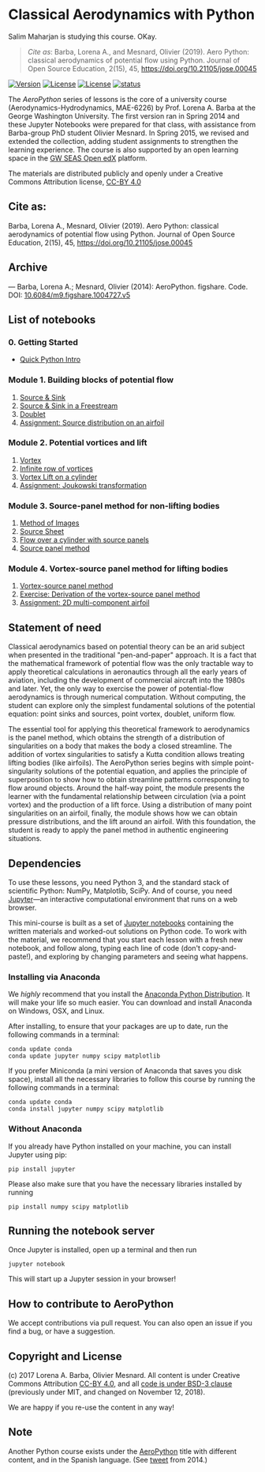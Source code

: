 # Classical Aerodynamics with Python
Salim Maharjan is studying this course. OKay.

> _Cite as_: Barba, Lorena A., and Mesnard, Olivier (2019). Aero Python: classical aerodynamics of potential flow using Python. Journal of Open Source Education, 2(15), 45, https://doi.org/10.21105/jose.00045

[![Version](https://img.shields.io/badge/version-1.0-blue.svg)](None)
[![License](https://img.shields.io/badge/license-BSD%203--Clause-blue.svg)](https://github.com/barbagroup/AeroPython/raw/master/LICENSE)
[![License](https://img.shields.io/badge/license-CC--BY%204.0-lightgrey.svg)](https://github.com/barbagroup/AeroPython/raw/master/LICENSE)
[![status](https://jose.theoj.org/papers/b679b34c976beec0bc64807bf087a468/status.svg)](http://jose.theoj.org/papers/b679b34c976beec0bc64807bf087a468)

The _AeroPython_ series of lessons is the core of a university course (Aerodynamics-Hydrodynamics, MAE-6226) by Prof. Lorena A. Barba at the George Washington University.
The first version ran in Spring 2014 and these Jupyter Notebooks were prepared for that class, with assistance from Barba-group PhD student Olivier Mesnard.
In Spring 2015, we revised and extended the collection, adding student assignments to strengthen the learning experience.
The course is also supported by an open learning space in the [GW SEAS Open edX](https://openedx.seas.gwu.edu/) platform.

The materials are distributed publicly and openly under a Creative Commons Attribution license, [CC-BY 4.0](https://creativecommons.org/licenses/by/4.0/)

## Cite as:

Barba, Lorena A., Mesnard, Olivier (2019). Aero Python: classical aerodynamics of potential flow using Python. Journal of Open Source Education, 2(15), 45, https://doi.org/10.21105/jose.00045

## Archive

— Barba, Lorena A.; Mesnard, Olivier (2014): AeroPython. figshare. Code.
DOI: [10.6084/m9.figshare.1004727.v5](https://doi.org/10.6084/m9.figshare.1004727.v5)

## List of notebooks

### 0. Getting Started

* [Quick Python Intro](http://nbviewer.ipython.org/urls/github.com/barbagroup/AeroPython/blob/master/lessons/00_Lesson00_QuickPythonIntro.ipynb)

### Module 1. Building blocks of potential flow

1. [Source & Sink](http://nbviewer.ipython.org/urls/github.com/barbagroup/AeroPython/blob/master/lessons/01_Lesson01_sourceSink.ipynb)
2. [Source & Sink in a Freestream](http://nbviewer.ipython.org/urls/github.com/barbagroup/AeroPython/blob/master/lessons/02_Lesson02_sourceSinkFreestream.ipynb)
3. [Doublet](http://nbviewer.ipython.org/urls/github.com/barbagroup/AeroPython/blob/master/lessons/03_Lesson03_doublet.ipynb)
4. [Assignment: Source distribution on an airfoil](http://nbviewer.ipython.org/github/barbagroup/AeroPython/blob/master/lessons/03_Lesson03_Assignment.ipynb)

### Module 2. Potential vortices and lift

1. [Vortex](http://nbviewer.ipython.org/urls/github.com/barbagroup/AeroPython/blob/master/lessons/04_Lesson04_vortex.ipynb)
2. [Infinite row of vortices](http://nbviewer.ipython.org/urls/github.com/barbagroup/AeroPython/blob/master/lessons/05_Lesson05_InfiniteRowOfVortices.ipynb)
3. [Vortex Lift on a cylinder](http://nbviewer.ipython.org/urls/github.com/barbagroup/AeroPython/blob/master/lessons/06_Lesson06_vortexLift.ipynb)
4. [Assignment: Joukowski transformation](http://nbviewer.ipython.org/github/barbagroup/AeroPython/blob/master/lessons/06_Lesson06_Assignment.ipynb)

### Module 3. Source-panel method for non-lifting bodies

1. [Method of Images](http://nbviewer.ipython.org/urls/github.com/barbagroup/AeroPython/blob/master/lessons/07_Lesson07_methodOfImages.ipynb)
2. [Source Sheet](http://nbviewer.ipython.org/urls/github.com/barbagroup/AeroPython/blob/master/lessons/08_Lesson08_sourceSheet.ipynb)
3. [Flow over a cylinder with source panels](http://nbviewer.ipython.org/urls/github.com/barbagroup/AeroPython/blob/master/lessons/09_Lesson09_flowOverCylinder.ipynb)
4. [Source panel method](http://nbviewer.ipython.org/urls/github.com/barbagroup/AeroPython/blob/master/lessons/10_Lesson10_sourcePanelMethod.ipynb)

### Module 4. Vortex-source panel method for lifting bodies

1. [Vortex-source panel method](http://nbviewer.ipython.org/urls/github.com/barbagroup/AeroPython/blob/master/lessons/11_Lesson11_vortexSourcePanelMethod.ipynb)
2. [Exercise: Derivation of the vortex-source panel method](http://nbviewer.ipython.org/github/barbagroup/AeroPython/blob/master/lessons/11_Lesson11_Exercise.ipynb)
3. [Assignment: 2D multi-component airfoil](http://nbviewer.ipython.org/github/barbagroup/AeroPython/blob/master/lessons/11_Lesson11_Assignment.ipynb)

## Statement of need

Classical aerodynamics based on potential theory can be an arid subject when presented in the traditional "pen-and-paper" approach. It is a fact that the mathematical framework of potential flow was the only tractable way to apply theoretical calculations in aeronautics through all the early years of aviation, including the development of commercial aircraft into the 1980s and later. Yet, the only way to exercise the power of potential-flow aerodynamics is through numerical computation. Without computing, the student can explore only the simplest fundamental solutions of the potential equation: point sinks and sources, point vortex, doublet, uniform flow.

The essential tool for applying this theoretical framework to aerodynamics is the panel method, which obtains the strength of a distribution of singularities on a body that makes the body a closed streamline. The addition of vortex singularities to satisfy a Kutta condition allows treating lifting bodies (like airfoils). The AeroPython series begins with simple point-singularity solutions of the potential equation, and applies the principle of superposition to show how to obtain streamline patterns corresponding to flow around objects. Around the half-way point, the module presents the learner with the fundamental relationship between circulation (via a point vortex) and the production of a lift force. Using a distribution of many point singularities on an airfoil, finally, the module shows how we can obtain pressure distributions, and the lift around an airfoil. With this foundation, the student is ready to apply the panel method in authentic engineering situations.

## Dependencies

To use these lessons, you need Python 3, and the standard stack of scientific Python: NumPy, Matplotlib, SciPy.
And of course, you need [Jupyter](http://jupyter.org)—an interactive computational environment that runs on a web browser.

This mini-course is built as a set of [Jupyter notebooks](https://jupyter-notebook.readthedocs.org/en/latest/notebook.html) containing the written materials and worked-out solutions on Python code.
To work with the material, we recommend that you start each lesson with a fresh new notebook, and follow along, typing each line of code (don't copy-and-paste!), and exploring by changing parameters and seeing what happens.

### Installing via Anaconda

We *highly* recommend that you install the [Anaconda Python Distribution](https://docs.anaconda.com/anaconda/install/).
It will make your life so much easier.
You can download and install Anaconda on Windows, OSX, and Linux.

After installing, to ensure that your packages are up to date, run the following commands in a terminal:

```shell
conda update conda
conda update jupyter numpy scipy matplotlib
```

If you prefer Miniconda (a mini version of Anaconda that saves you disk space), install all the necessary libraries to follow this course by running the following commands in a terminal:

```shell
conda update conda
conda install jupyter numpy scipy matplotlib
```

### Without Anaconda

If you already have Python installed on your machine, you can install Jupyter using pip:

```shell
pip install jupyter
```

Please also make sure that you have the necessary libraries installed by running

```shell
pip install numpy scipy matplotlib
```

## Running the notebook server

Once Jupyter is installed, open up a terminal and then run

```shell
jupyter notebook
```

This will start up a Jupyter session in your browser!

## How to contribute to AeroPython

We accept contributions via pull request.
You can also open an issue if you find a bug, or have a suggestion.

## Copyright and License

(c) 2017 Lorena A. Barba, Olivier Mesnard. All content is under Creative Commons Attribution [CC-BY 4.0](https://creativecommons.org/licenses/by/4.0/legalcode.txt), and all [code is under BSD-3 clause](https://github.com/barbagroup/AeroPython/blob/master/LICENSE) (previously under MIT, and changed on November 12, 2018).

We are happy if you re-use the content in any way!

## Note

Another Python course exists under the [AeroPython](https://github.com/AeroPython/Curso_AeroPython/) title with different content, and in the Spanish language. (See [tweet](https://twitter.com/LorenaABarba/status/464041427169583104) from 2014.)
